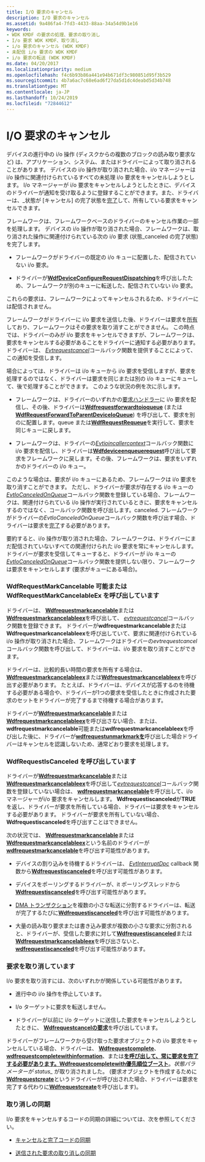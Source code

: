 ```yaml
---
title: I/O 要求のキャンセル
description: I/O 要求のキャンセル
ms.assetid: 9a486fa4-7fd3-4433-88aa-34a54d9b1e16
keywords:
- WDK KMDF の要求の処理、要求の取り消し
- I/o 要求 WDK KMDF、取り消し
- i/o 要求のキャンセル (WDK KMDF)
- 未配信 i/o 要求の WDK KMDF
- i/o 要求の転送 (WDK KMDF)
ms.date: 04/20/2017
ms.localizationpriority: medium
ms.openlocfilehash: f4c6b93b86a441e94b671df3c980851d95f3b529
ms.sourcegitcommit: 4b7a6ac7c68e6ad6f27da5d1dc4deabd5d34b748
ms.translationtype: MT
ms.contentlocale: ja-JP
ms.lasthandoff: 10/24/2019
ms.locfileid: "72844612"
---
```

# <a name="canceling-io-requests"></a>I/O 要求のキャンセル





デバイスの進行中の i/o 操作 (ディスクからの複数のブロックの読み取り要求など) は、アプリケーション、システム、またはドライバーによって取り消されることがあります。 デバイスの i/o 操作が取り消された場合、i/o マネージャーは i/o 操作に関連付けられているすべての未処理 i/o 要求をキャンセルしようとします。 I/o マネージャーが i/o 要求をキャンセルしようとしたときに、デバイスのドライバーが通知を受け取るように登録することができます。また、ドライバーは、\_状態が [キャンセル] の完了状態を[完了](completing-i-o-requests.md)して、所有している要求をキャンセルできます。

フレームワークは、フレームワークベースのドライバーのキャンセル作業の一部を処理します。 デバイスの i/o 操作が取り消された場合、フレームワークは、取り消された操作に関連付けられている次の i/o 要求 (状態\_canceled の完了状態) を完了します。

-   フレームワークがドライバーの既定の i/o キューに配置した、配信されていない i/o 要求。

-   ドライバーが[**WdfDeviceConfigureRequestDispatching**](https://docs.microsoft.com/windows-hardware/drivers/ddi/wdfdevice/nf-wdfdevice-wdfdeviceconfigurerequestdispatching)を呼び出したため、フレームワークが別のキューに転送した、配信されていない i/o 要求。

これらの要求は、フレームワークによってキャンセルされるため、ドライバーには配信されません。

フレームワークがドライバーに i/o 要求を送信した後、ドライバーは要求を[所有](request-ownership.md)しており、フレームワークはその要求を取り消すことができません。 この時点では、ドライバーのみが i/o 要求をキャンセルできますが、フレームワークは、要求をキャンセルする必要があることをドライバーに通知する必要があります。 ドライバーは、 [*Evtrequestcancel*](https://docs.microsoft.com/windows-hardware/drivers/ddi/wdfrequest/nc-wdfrequest-evt_wdf_request_cancel)コールバック関数を提供することによって、この通知を受信します。

場合によっては、ドライバーは i/o キューから i/o 要求を受信しますが、要求を処理するのではなく、ドライバーは要求を同じまたは別の i/o キューにキューして、後で処理することができます。 このような状況の例を次に示します。

-   フレームワークは、ドライバーのいずれかの[要求ハンドラー](request-handlers.md)に i/o 要求を配信し、その後、ドライバーは[**Wdfrequestforwardtoioqueue**](https://docs.microsoft.com/windows-hardware/drivers/ddi/wdfrequest/nf-wdfrequest-wdfrequestforwardtoioqueue) (または[**WdfRequestForwardToParentDeviceIoQueue**](https://docs.microsoft.com/windows-hardware/drivers/ddi/wdfrequest/nf-wdfrequest-wdfrequestforwardtoparentdeviceioqueue)) を呼び出して、要求を別のに配置します。queue または[**WdfRequestRequeue**](https://docs.microsoft.com/windows-hardware/drivers/ddi/wdfrequest/nf-wdfrequest-wdfrequestrequeue)を実行して、要求を同じキューに戻します。

-   フレームワークは、ドライバーの[*Evtioincallercontext*](https://docs.microsoft.com/windows-hardware/drivers/ddi/wdfdevice/nc-wdfdevice-evt_wdf_io_in_caller_context)コールバック関数に i/o 要求を配信し、ドライバーは[**Wdfdeviceenqueuerequest**](https://docs.microsoft.com/windows-hardware/drivers/ddi/wdfdevice/nf-wdfdevice-wdfdeviceenqueuerequest)呼び出して要求をフレームワークに戻します。その後、フレームワークは、要求をいずれかのドライバーの i/o キュー。

このような場合は、要求が i/o キューにあるため、フレームワークは i/o 要求を取り消すことができます。 ただし、ドライバーが要求が存在する i/o キューの[*EvtIoCanceledOnQueue*](https://docs.microsoft.com/windows-hardware/drivers/ddi/wdfio/nc-wdfio-evt_wdf_io_queue_io_canceled_on_queue)コールバック関数を登録している場合、フレームワークは、関連付けられている i/o 操作が実行されているときに、要求をキャンセルするのではなく、コールバック関数を呼び出します。canceled. フレームワークがドライバーの*EvtIoCanceledOnQueue*コールバック関数を呼び出す場合、ドライバーは要求を[完了](completing-i-o-requests.md)する必要があります。

要約すると、i/o 操作が取り消された場合、フレームワークは、ドライバーにまだ配信されていないすべての関連付けられた i/o 要求を常にキャンセルします。 ドライバーが要求を受信してキューすると、ドライバーが i/o キューの[*EvtIoCanceledOnQueue*](https://docs.microsoft.com/windows-hardware/drivers/ddi/wdfio/nc-wdfio-evt_wdf_io_queue_io_canceled_on_queue)コールバック関数を提供しない限り、フレームワークは要求をキャンセルします (要求がキューにある場合)。

### <a name="calling-wdfrequestmarkcancelable-or-wdfrequestmarkcancelableex"></a>WdfRequestMarkCancelable 可能または WdfRequestMarkCancelableEx を呼び出しています

ドライバーは、 [**Wdfrequestmarkcancelable**](https://docs.microsoft.com/windows-hardware/drivers/ddi/wdfrequest/nf-wdfrequest-wdfrequestmarkcancelable)または[**Wdfrequestmarkcancelableex**](https://docs.microsoft.com/windows-hardware/drivers/ddi/wdfrequest/nf-wdfrequest-wdfrequestmarkcancelableex)を呼び出して、 [*evtrequestcancel*](https://docs.microsoft.com/windows-hardware/drivers/ddi/wdfrequest/nc-wdfrequest-evt_wdf_request_cancel)コールバック関数を登録できます。 ドライバーが**wdfrequestmarkcancelable**または**Wdfrequestmarkcancelableex**を呼び出していて、要求に関連付けられている i/o 操作が取り消された場合、フレームワークはドライバーの*evtrequestcancel*コールバック関数を呼び出して、ドライバーは、i/o 要求を取り消すことができます。

ドライバーは、比較的長い時間の要求を所有する場合は、 [**Wdfrequestmarkcancelableex**](https://docs.microsoft.com/windows-hardware/drivers/ddi/wdfrequest/nf-wdfrequest-wdfrequestmarkcancelable)または[**Wdfrequestmarkcancelableex**](https://docs.microsoft.com/windows-hardware/drivers/ddi/wdfrequest/nf-wdfrequest-wdfrequestmarkcancelableex)を呼び出す必要があります。 たとえば、ドライバーは、デバイスが応答するのを待機する必要がある場合や、ドライバーが1つの要求を受信したときに作成された要求のセットをドライバーが完了するまで待機する場合があります。

ドライバーが[**Wdfrequestmarkcancelable**](https://docs.microsoft.com/windows-hardware/drivers/ddi/wdfrequest/nf-wdfrequest-wdfrequestmarkcancelable)または[**Wdfrequestmarkcancelableex**](https://docs.microsoft.com/windows-hardware/drivers/ddi/wdfrequest/nf-wdfrequest-wdfrequestmarkcancelableex)を呼び出さない場合、または、 **wdfrequestmarkcancelable**可能または**wdfrequestmarkcancelableex**を呼び出した後に、ドライバーが[**wdfrequestunmarkmarkを**](https://docs.microsoft.com/windows-hardware/drivers/ddi/wdfrequest/nf-wdfrequest-wdfrequestunmarkcancelable)呼び出した場合ドライバーはキャンセルを認識しないため、通常どおり要求を処理します。

### <a name="calling-wdfrequestiscanceled"></a>WdfRequestIsCanceled を呼び出しています

ドライバーが[**Wdfrequestmarkcancelable**](https://docs.microsoft.com/windows-hardware/drivers/ddi/wdfrequest/nf-wdfrequest-wdfrequestmarkcancelable)または[**Wdfrequestmarkcancelableex**](https://docs.microsoft.com/windows-hardware/drivers/ddi/wdfrequest/nf-wdfrequest-wdfrequestmarkcancelableex)を呼び出して[*evtrequestcancel*](https://docs.microsoft.com/windows-hardware/drivers/ddi/wdfrequest/nc-wdfrequest-evt_wdf_request_cancel)コールバック関数を登録していない場合は、 [**wdfrequestmarkcancelable**](https://docs.microsoft.com/windows-hardware/drivers/ddi/wdfrequest/nf-wdfrequest-wdfrequestiscanceled)を呼び出して、i/o マネージャーがi/o 要求をキャンセルします。 **Wdfrequestiscanceled**が**TRUE**を返し、ドライバーが要求を所有している場合、ドライバーは要求をキャンセルする必要があります。 ドライバーが要求を所有していない場合、 **Wdfrequestiscanceled**を呼び出すことはできません。

次の状況では、 [**Wdfrequestmarkcancelable**](https://docs.microsoft.com/windows-hardware/drivers/ddi/wdfrequest/nf-wdfrequest-wdfrequestmarkcancelable)または[**Wdfrequestmarkcancelableex**](https://docs.microsoft.com/windows-hardware/drivers/ddi/wdfrequest/nf-wdfrequest-wdfrequestmarkcancelableex)という名前のドライバーが[**wdfrequestmarkcancelable**](https://docs.microsoft.com/windows-hardware/drivers/ddi/wdfrequest/nf-wdfrequest-wdfrequestiscanceled)を呼び出す可能性があります。

-   デバイスの割り込みを待機するドライバーは、 [*EvtInterruptDpc*](https://docs.microsoft.com/windows-hardware/drivers/ddi/wdfinterrupt/nc-wdfinterrupt-evt_wdf_interrupt_dpc) callback 関数から[**Wdfrequestiscanceled**](https://docs.microsoft.com/windows-hardware/drivers/ddi/wdfrequest/nf-wdfrequest-wdfrequestiscanceled)を呼び出す可能性があります。

-   デバイスをポーリングするドライバーが、it ポーリングスレッドから[**Wdfrequestiscanceled**](https://docs.microsoft.com/windows-hardware/drivers/ddi/wdfrequest/nf-wdfrequest-wdfrequestiscanceled)を呼び出す可能性があります。

-   [DMA トランザクション](dma-transactions-and-dma-transfers.md)を複数の小さな転送に分割するドライバーは、転送が完了するたびに[**Wdfrequestiscanceled**](https://docs.microsoft.com/windows-hardware/drivers/ddi/wdfrequest/nf-wdfrequest-wdfrequestiscanceled)を呼び出す可能性があります。

-   大量の読み取り要求または書き込み要求が複数の小さな要求に分割されると、ドライバーが、受信した要求に対して[**Wdfrequestiscanceled**](https://docs.microsoft.com/windows-hardware/drivers/ddi/wdfrequest/nf-wdfrequest-wdfrequestmarkcancelable)または[**Wdfrequestmarkcancelableex**](https://docs.microsoft.com/windows-hardware/drivers/ddi/wdfrequest/nf-wdfrequest-wdfrequestmarkcancelableex)を呼び出さないと、 [**wdfrequestiscanceled**](https://docs.microsoft.com/windows-hardware/drivers/ddi/wdfrequest/nf-wdfrequest-wdfrequestiscanceled)を呼び出す可能性があります。

### <a name="canceling-the-request"></a>要求を取り消しています

I/o 要求を取り消すには、次のいずれかが関係している可能性があります。

-   進行中の i/o 操作を停止しています。

-   I/o ターゲットに要求を転送しません。

-   ドライバーが以前に i/o ターゲットに送信した要求をキャンセルしようとしたときに、 [**Wdfrequestcancelの要求**](https://docs.microsoft.com/windows-hardware/drivers/ddi/wdfrequest/nf-wdfrequest-wdfrequestcancelsentrequest)を呼び出しています。

ドライバーがフレームワークから受け取った要求オブジェクトの i/o 要求をキャンセルしている場合、ドライバーは、 [**Wdfrequestcomplete**](https://docs.microsoft.com/windows-hardware/drivers/ddi/wdfrequest/nf-wdfrequest-wdfrequestcomplete)、 [**wdfrequestcompletewithinformation**](https://docs.microsoft.com/windows-hardware/drivers/ddi/wdfrequest/nf-wdfrequest-wdfrequestcompletewithinformation)、または[**を呼び出して、常に要求を完了する必要があります。Wdfrequestcompletewith優先順位ブースト**](https://docs.microsoft.com/windows-hardware/drivers/ddi/wdfrequest/nf-wdfrequest-wdfrequestcompletewithpriorityboost)。*状態パラメーターが status\_* が取り消されました。 (要求オブジェクトを作成するために[**Wdfrequestcreate**](https://docs.microsoft.com/windows-hardware/drivers/ddi/wdfrequest/nf-wdfrequest-wdfrequestcreate)というドライバーが呼び出された場合、ドライバーは要求を完了する代わりに[**Wdfrequestcreate**](https://docs.microsoft.com/windows-hardware/drivers/ddi/wdfobject/nf-wdfobject-wdfobjectdelete)を呼び出します)。

### <a name="synchronizing-cancellation"></a>取り消しの同期

I/o 要求をキャンセルするコードの同期の詳細については、次を参照してください。

-   [キャンセルと完了コードの同期](synchronizing-cancel-and-completion-code.md)

-   [送信された要求の取り消しの同期](synchronizing-cancellation-of-sent-requests.md)

 

 





